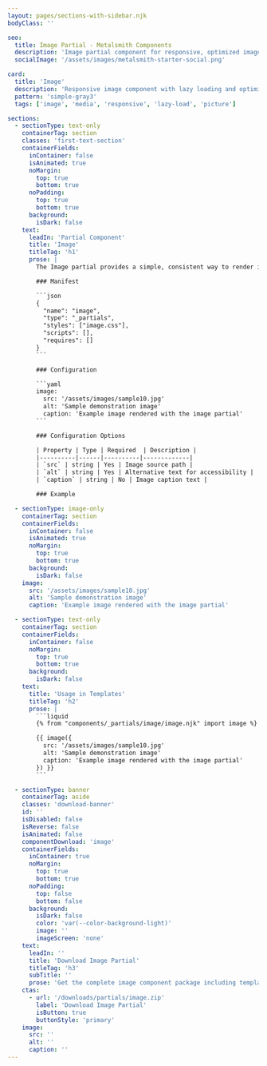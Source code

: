 ```yaml
---
layout: pages/sections-with-sidebar.njk
bodyClass: ''

seo:
  title: Image Partial - Metalsmith Components
  description: 'Image partial component for responsive, optimized image rendering'
  socialImage: '/assets/images/metalsmith-starter-social.png'

card:
  title: 'Image'
  description: 'Responsive image component with lazy loading and optimization'
  pattern: 'simple-gray3'
  tags: ['image', 'media', 'responsive', 'lazy-load', 'picture']

sections:
  - sectionType: text-only
    containerTag: section
    classes: 'first-text-section'
    containerFields:
      inContainer: false
      isAnimated: true
      noMargin:
        top: true
        bottom: true
      noPadding:
        top: true
        bottom: true
      background:
        isDark: false
    text:
      leadIn: 'Partial Component'
      title: 'Image'
      titleTag: 'h1'
      prose: |
        The Image partial provides a simple, consistent way to render images with optional captions. It ensures proper semantic markup and accessibility attributes for all image display throughout the component system.

        ### Manifest

        ```json
        {
          "name": "image",
          "type": "_partials",
          "styles": ["image.css"],
          "scripts": [],
          "requires": []
        }
        ```

        ### Configuration

        ```yaml
        image:
          src: '/assets/images/sample10.jpg'
          alt: 'Sample demonstration image'
          caption: 'Example image rendered with the image partial'
        ```

        ### Configuration Options

        | Property | Type | Required  | Description |
        |----------|------|----------|-------------|
        | `src` | string | Yes | Image source path |
        | `alt` | string | Yes | Alternative text for accessibility |
        | `caption` | string | No | Image caption text |

        ### Example

  - sectionType: image-only
    containerTag: section
    containerFields:
      inContainer: false
      isAnimated: true
      noMargin:
        top: true
        bottom: true
      background:
        isDark: false
    image:
      src: '/assets/images/sample10.jpg'
      alt: 'Sample demonstration image'
      caption: 'Example image rendered with the image partial'

  - sectionType: text-only
    containerTag: section
    containerFields:
      inContainer: false
      noMargin:
        top: true
        bottom: true
      background:
        isDark: false
    text:
      title: 'Usage in Templates'
      titleTag: 'h2'
      prose: |
        ```liquid
        {% from "components/_partials/image/image.njk" import image %}

        {{ image({
          src: '/assets/images/sample10.jpg'
          alt: 'Sample demonstration image'
          caption: 'Example image rendered with the image partial'
        }) }}
        ```

  - sectionType: banner
    containerTag: aside
    classes: 'download-banner'
    id: ''
    isDisabled: false
    isReverse: false
    isAnimated: false
    componentDownload: 'image'
    containerFields:
      inContainer: true
      noMargin:
        top: true
        bottom: true
      noPadding:
        top: false
        bottom: false
      background:
        isDark: false
        color: 'var(--color-background-light)'
        image: ''
        imageScreen: 'none'
    text:
      leadIn: ''
      title: 'Download Image Partial'
      titleTag: 'h3'
      subTitle: ''
      prose: 'Get the complete image component package including template, styles, manifest, examples, and installation script.'
    ctas:
      - url: '/downloads/partials/image.zip'
        label: 'Download Image Partial'
        isButton: true
        buttonStyle: 'primary'
    image:
      src: ''
      alt: ''
      caption: ''
---
```

